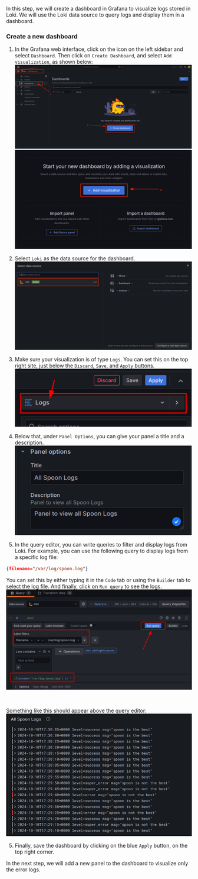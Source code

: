 In this step, we will create a dashboard in Grafana to visualize logs stored in Loki. We will use the Loki data source to query logs and display them in a dashboard.

### Create a new dashboard

1. In the Grafana web interface, click on the icon on the left sidebar and select `Dashboard`. Then click on `Create Dashboard`, and select `Add visualization`, as shown below:
   ![](../assets/dashboard.png)
   ![](../assets/4th-dashboard.png)

2. Select `Loki` as the data source for the dashboard. 
    ![](../assets/select-loki.png)

3. Make sure your visualization is of type `Logs`. You can set this on the top right site, just below the `Discard`, `Save`, and `Apply` buttons.
    ![](../assets/logs.png)

4. Below that, under `Panel Options`, you can give your panel a title and a description. 
       ![](../assets/all-spoon-logs.png)

4. In the query editor, you can write queries to filter and display logs from Loki. For example, you can use the following query to display logs from a specific log file:

```json
{filename="/var/log/spoon.log"}
```

You can set this by either typing it in the `Code` tab or using the `Builder` tab to select the log file. And finally, click on `Run query` to see the logs.
   ![](../assets/query-builder.png)

   <br>

Something like this should appear above the query editor:
   ![](../assets/query-results.png)

5. Finally, save the dashboard by clicking on the blue `Apply` button, on the top right corner.

In the next step, we will add a new panel to the dashboard to visualize only the error logs.
